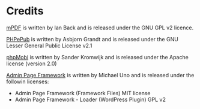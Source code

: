 # Credits #

[mPDF](https://github.com/mpdf/mpdf) is written by Ian Back and is released under the GNU GPL v2 licence.

[PHPePub](https://github.com/Grandt/PHPePub) is written by Asbjorn Grandt and is released under the GNU Lesser General Public License v2.1

[phpMobi](https://github.com/raiju/phpMobi) is written by Sander Kromwijk and is released under the Apache license (version 2.0)

[Admin Page Framework](https://github.com/michaeluno/admin-page-framework) is written by Michael Uno and is released under the followin licenses:
* Admin Page Framework (Framework Files) MIT license
* Admin Page Framework - Loader (WordPress Plugin) GPL v2
